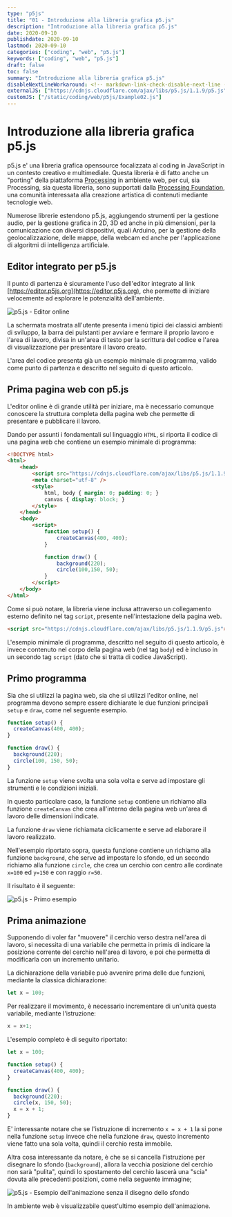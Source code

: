 ```yaml
---
type: "p5js"
title: "01 - Introduzione alla libreria grafica p5.js"
description: "Introduzione alla libreria grafica p5.js"
date: 2020-09-10
publishdate: 2020-09-10
lastmod: 2020-09-10
categories: ["coding", "web", "p5.js"]
keywords: ["coding", "web", "p5.js"]
draft: false
toc: false
summary: "Introduzione alla libreria grafica p5.js"
disableNextLineWorkaround: <!-- markdown-link-check-disable-next-line -->
externalJS: ["https://cdnjs.cloudflare.com/ajax/libs/p5.js/1.1.9/p5.js"]
customJS: ["/static/coding/web/p5js/Example02.js"]
---
```


# Introduzione alla libreria grafica p5.js

p5.js e' una libreria grafica opensource focalizzata al coding in JavaScript in un contesto creativo e multimediale. Questa libreria è di fatto anche un "porting" della piattaforma [Processing](https://processing.org/) in ambiente web, per cui, sia Processing, sia questa libreria, sono supportati dalla [Processing Foundation](https://processingfoundation.org), una comunità interessata alla creazione artistica di contenuti mediante tecnologie web.

Numerose librerie estendono p5.js, aggiungendo strumenti per la gestione audio, per la gestione grafica in 2D, 3D ed anche in più dimensioni, per la comunicazione con diversi dispositivi, quali Arduino, per la gestione della geolocalizzazione, delle mappe, della webcam ed anche per l'applicazione di algoritmi di intelligenza artificiale.

## Editor integrato per p5.js

Il punto di partenza è sicuramente l'uso dell'editor integrato al link [https://editor.p5js.org](https://editor.p5js.org), che permette di iniziare velocemente ad esplorare le potenzialità dell'ambiente.

![p5.js - Editor online](/static/coding/web/p5js/OnlineEditor.png "p5.js - Editor online")

La schermata mostrata all'utente presenta i menù tipici dei classici ambienti di sviluppo, la barra dei pulstanti per avviare e fermare il proprio lavoro e l'area di lavoro, divisa in un'area di testo per la scrittura del codice e l'area di visualizzazione per presentare il lavoro creato.

L'area del codice presenta già un esempio minimale di programma, valido come punto di partenza e descritto nel seguito di questo articolo.

## Prima pagina web con p5.js

L'editor online è di grande utilità per iniziare, ma è necessario comunque conoscere la struttura completa della pagina web che permette di presentare e pubblicare il lavoro.

Dando per assunti i fondamentali sul linguaggio ``HTML``, si riporta il codice di una pagina web che contiene un esempio minimale di programma:

```html
<!DOCTYPE html>
<html>
    <head>
        <script src="https://cdnjs.cloudflare.com/ajax/libs/p5.js/1.1.9/p5.js"></script>
        <meta charset="utf-8" />
        <style>
            html, body { margin: 0; padding: 0; }
            canvas { display: block; }
        </style>
    </head>
    <body>
        <script>
            function setup() {
                createCanvas(400, 400);
            }

            function draw() {
                background(220);
                circle(100,150, 50);
            }
        </script>
    </body>
</html>
```

Come si può notare, la libreria viene inclusa attraverso un collegamento esterno definito nel tag ``script``, presente nell'intestazione della pagina web.

```html
<script src="https://cdnjs.cloudflare.com/ajax/libs/p5.js/1.1.9/p5.js"></script>
```

L'esempio minimale di programma, descritto nel seguito di questo articolo, è invece contenuto nel corpo della pagina web (nel tag ``body``) ed è incluso in un secondo tag ``script`` (dato che si tratta di codice JavaScript).

## Primo programma

Sia che si utilizzi la pagina web, sia che si utilizzi l'editor online, nel programma devono sempre essere dichiarate le due funzioni principali ``setup`` e ``draw``, come nel seguente esempio.

```javascript
function setup() {
  createCanvas(400, 400);
}

function draw() {
  background(220);
  circle(100, 150, 50);
}
```

La funzione `setup` viene svolta una sola volta e serve ad impostare gli strumenti e le condizioni iniziali.

In questo particolare caso, la funzione `setup` contiene un richiamo alla funzione `createCanvas` che crea all'interno della pagina web un'area di lavoro delle dimensioni indicate.

La funzione `draw` viene richiamata ciclicamente e serve ad elaborare il lavoro realizzato.

Nell'esempio riportato sopra, questa funzione contiene un richiamo alla funzione `background`, che serve ad impostare lo sfondo, ed un secondo richiamo alla funzione `circle`, che crea un cerchio con centro alle cordinate `x=100` ed `y=150` e con raggio `r=50`.

Il risultato è il seguente:

![p5.js - Primo esempio](/static/coding/web/p5js/Example01.png "p5.js - Primo esempio")

## Prima animazione

Supponendo di voler far "muovere" il cerchio verso destra nell'area di lavoro, si necessita di una variabile che permetta in primis di indicare la posizione corrente del cerchio nell'area di lavoro, e poi che permetta di modificarla con un incremento unitario.

La dichiarazione della variabile può avvenire prima delle due funzioni, mediante la classica dichiarazione:

```javascript
let x = 100;
```

Per realizzare il movimento, è necessario incrementare di un'unità questa variabile, mediante l'istruzione:

```javascript
x = x+1;
```

L'esempio completo è di seguito riportato:

```javascript
let x = 100;

function setup() {
  createCanvas(400, 400);
}

function draw() {
  background(220);
  circle(x, 150, 50);
  x = x + 1;
}
```

E' interessante notare che se l'istruzione di incremento ``x = x + 1`` la si pone nella funzione ``setup`` invece che nella funzione ``draw``, questo incremento viene fatto una sola volta, quindi il cerchio resta immobile.

Altra cosa interessante da notare, è che se si cancella l'istruzione per disegnare lo sfondo (``background``), allora la vecchia posizione del cerchio non sarà "pulita", quindi lo spostamento del cerchio lascerà una "scia" dovuta alle precedenti posizioni, come nella seguente immagine;

![p5.js - Esempio dell'animazione senza il disegno dello sfondo](/static/coding/web/p5js/Example02.png "p5.js - Esempio dell'animazione senza il disegno dello sfondo")

In ambiente web è visualizzabile quest'ultimo esempio dell'animazione.

<div id="example02"></div>
